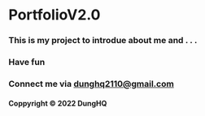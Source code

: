 # PortfolioV2.0
### This is my project to introdue about me and . . .
### Have fun


### Connect me via dunghq2110@gmail.com

#### Coppyright &#169; 2022 DungHQ
